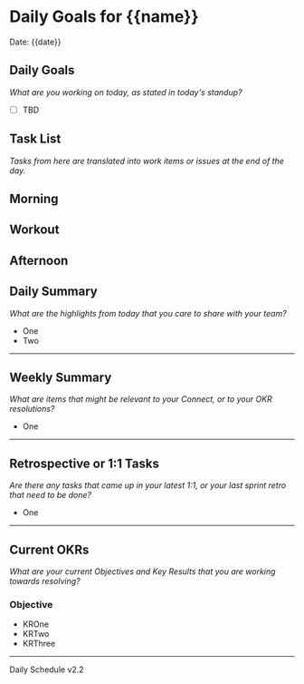 # Daily Goals for {{name}}

Date: {{date}}

## Daily Goals

_What are you working on today, as stated in today's standup?_

- [ ] TBD

## Task List

_Tasks from here are translated into work items or issues at the end of the day._

## Morning

## Workout

## Afternoon

## Daily Summary

_What are the highlights from today that you care to share with your team?_

- One
- Two

---

## Weekly Summary

_What are items that might be relevant to your Connect, or to your OKR resolutions?_

- One

---

## Retrospective or 1:1 Tasks

_Are there any tasks that came up in your latest 1:1, or your last sprint retro that need to be done?_

- One

---

## Current OKRs

_What are your current Objectives and Key Results that you are working towards resolving?_

### Objective

- KROne
- KRTwo
- KRThree

---

<!-->Daily Schedule v2.2</!-->